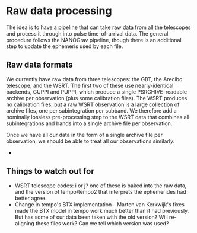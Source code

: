 Raw data processing
===================

The idea is to have a pipeline that can take raw data from all the telescopes and process it through into pulse time-of-arrival data. The general procedure follows the NANOGrav pipeline, though there is an additional step to update the ephemeris used by each file.

Raw data formats
----------------

We currently have raw data from three telescopes: the GBT, the Arecibo telescope, and the WSRT. The first two of these use nearly-identical backends, GUPPI and PUPPI, which produce a single PSRCHIVE-readable archive per observation (plus some calibration files). The WSRT produces no calibration files, but a raw WSRT observation is a large collection of archive files, one per subintegration per subband. We therefore add a nominally lossless pre-processing step to the WSRT data that combines all subintegrations and bands into a single archive file per observation.

Once we have all our data in the form of a single archive file per observation, we should be able to treat all our observations similarly:

*



Things to watch out for
-----------------------

* WSRT telescope codes: i or j? one of these is baked into the raw data, and the version of tempo/tempo2 that interprets the ephemerides had better agree.
* Change in tempo's BTX implementation - Marten van Kerkwijk's fixes made the BTX model in tempo work much better than it had previously. But has some of our data been taken with the old version? Will re-aligning these files work? Can we tell which version was used?
